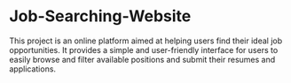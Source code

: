 # Job-Searching-Website
This project is an online platform aimed at helping users find their ideal job opportunities. It provides a simple and user-friendly interface for users to easily browse and filter available positions and submit their resumes and applications.

